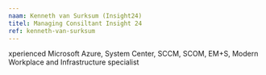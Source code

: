 ```yaml
---
naam: Kenneth van Surksum (Insight24)
titel: Managing Consiltant Insight 24
ref: kenneth-van-surksum
---
```

xperienced Microsoft Azure, System Center, SCCM, SCOM, EM+S, Modern Workplace and Infrastructure specialist